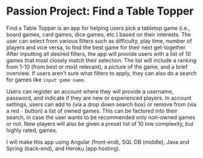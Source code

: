# **Passion Project: Find a Table Topper**

Find a Table Topper is an app for helping users pick a tabletop game (i.e., board games, card games, dice games, etc.) based on their interests. The user can select from various filters such as difficulty, play time, number of players and vice versa, to find the best game for their next get-together. After inputting all desired filters, the app will provide users with a list of 10 games that most closely match their selection. The list will include a ranking from 1-10 (from best or most relevant), a picture of the game, and a brief overview. If users aren't sure what filters to apply, they can also do a search for games like `input game name`.

Users can register an account where they will provide a username, password, and indicate if they are new or experienced players. In account settings, users can add to (via a drop down search box) or remove from (via a red `-` button) a list of owned games. This can be factored into their search, in case the user wants to be recommended only non-owned games or not. New players will also be given a preset list of 10 low complexity, but highly rated, games.

I will make this app using Angular (front-end), SQL DB (middle), Java and Spring (back-end), and Heroku (app hosting).